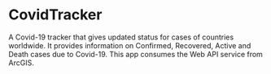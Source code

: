 # CovidTracker
A Covid-19 tracker that gives updated status for cases of countries worldwide. It provides information on Confirmed, Recovered, Active and Death cases due to Covid-19. This app consumes the Web API service from ArcGIS. 
